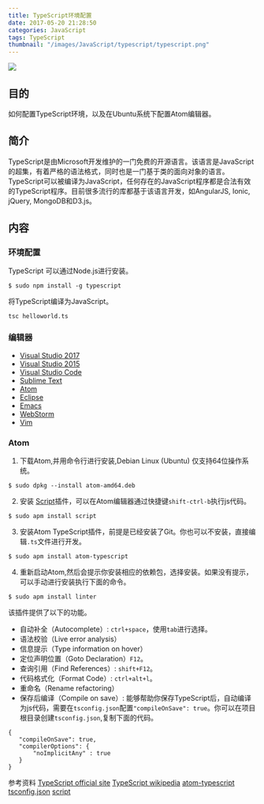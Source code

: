 ```yaml
---
title: TypeScript环境配置
date: 2017-05-20 21:28:50
categories: JavaScript
tags: TypeScript
thumbnail: "/images/JavaScript/typescript/typescript.png"
---
```

![](/images/JavaScript/typescript/typescript.png)

## 目的
如何配置TypeScript环境，以及在Ubuntu系统下配置Atom编辑器。

<!--more-->

## 简介
TypeScript是由Microsoft开发维护的一门免费的开源语言。该语言是JavaScript的超集，有着严格的语法格式，同时也是一门基于类的面向对象的语言。TypeScript可以被编译为JavaScript，任何存在的JavaScript程序都是合法有效的TypeScript程序。目前很多流行的库都基于该语言开发，如AngularJS, Ionic, jQuery, MongoDB和D3.js。

## 内容
### 环境配置
TypeScript 可以通过Node.js进行安装。
```
$ sudo npm install -g typescript
```
将TypeScript编译为JavaScript。
```
tsc helloworld.ts
```
### 编辑器
+ [Visual Studio 2017](https://blogs.msdn.microsoft.com/typescript/2017/03/27/typescripts-new-release-cadence/)
+ [Visual Studio 2015](https://www.microsoft.com/en-us/download/details.aspx?id=48593)
+ [Visual Studio Code](https://code.visualstudio.com/)
+ [Sublime Text](https://github.com/Microsoft/TypeScript-Sublime-Plugin)
+ [Atom](https://atom.io/packages/atom-typescript)
+ [Eclipse](https://github.com/palantir/eclipse-typescript)
+ [Emacs](https://github.com/ananthakumaran/tide)
+ [WebStorm](https://www.jetbrains.com/webstorm/)
+ [Vim](https://github.com/Microsoft/TypeScript/wiki/TypeScript-Editor-Support#vim)

### Atom
1. 下载Atom,并用命令行进行安装,Debian Linux (Ubuntu) 仅支持64位操作系统。
```
$ sudo dpkg --install atom-amd64.deb
```
2. 安装 [Script](https://atom.io/packages/script)插件，可以在Atom编辑器通过快捷键`shift-ctrl-b`执行js代码。
```
$ sudo apm install script
```
3. 安装Atom TypeScript插件，前提是已经安装了Git。你也可以不安装，直接编辑`.ts`文件进行开发。
```
$ sudo apm install atom-typescript
```
4. 重新启动Atom,然后会提示你安装相应的依赖包，选择安装。如果没有提示，可以手动进行安装执行下面的命令。
```
$ sudo apm install linter
```
该插件提供了以下的功能。
+ 自动补全（Autocomplete）: `ctrl+space`，使用`tab`进行选择。
+ 语法校验（Live error analysis）
+ 信息提示（Type information on hover）
+ 定位声明位置（Goto Declaration）`F12`。
+ 查询引用（Find References）: `shift+F12`。
+ 代码格式化（Format Code）: `ctrl+alt+l`。
+ 重命名（Rename refactoring）
+ 保存后编译（Compile on save）: 能够帮助你保存TypeScript后，自动编译为js代码，需要在`tsconfig.json`配置`"compileOnSave": true`。你可以在项目根目录创建`tsconfig.json`,复制下面的代码。
```
{
   "compileOnSave": true,
   "compilerOptions": {
       "noImplicitAny" : true
   }
}
```

参考资料
[TypeScript official site](http://www.typescriptlang.org/)
[TypeScript wikipedia](https://en.wikipedia.org/wiki/TypeScript)
[atom-typescript](https://atom.io/packages/atom-typescript)
[tsconfig.json](http://www.typescriptlang.org/docs/handbook/tsconfig-json.html)
[script](https://atom.io/packages/script)
